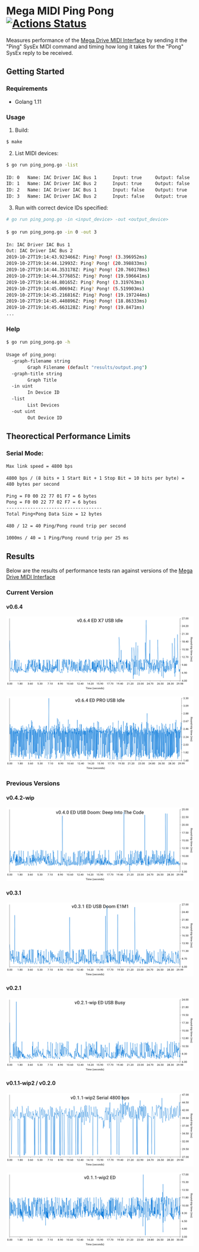 # Mega MIDI Ping Pong [![Actions Status](https://github.com/rhargreaves/mega-midi-ping-pong/workflows/Test/badge.svg)](https://github.com/rhargreaves/mega-midi-ping-pong/actions)

Measures performance of the [Mega Drive MIDI Interface](https://github.com/rhargreaves/mega-drive-midi-interface) by sending it the "Ping" SysEx MIDI command and timing how long it takes for the "Pong" SysEx reply to be received.

## Getting Started

### Requirements

- Golang 1.11

### Usage

1. Build:

```sh
$ make
```

2. List MIDI devices:

```sh
$ go run ping_pong.go -list

ID: 0   Name: IAC Driver IAC Bus 1      Input: true     Output: false
ID: 1   Name: IAC Driver IAC Bus 2      Input: true     Output: false
ID: 2   Name: IAC Driver IAC Bus 1      Input: false    Output: true
ID: 3   Name: IAC Driver IAC Bus 2      Input: false    Output: true
```

3. Run with correct device IDs specified:

```sh
# go run ping_pong.go -in <input_device> -out <output_device>

$ go run ping_pong.go -in 0 -out 3

In: IAC Driver IAC Bus 1
Out: IAC Driver IAC Bus 2
2019-10-27T19:14:43.923466Z: Ping? Pong! (3.396952ms)
2019-10-27T19:14:44.12993Z: Ping? Pong! (20.398833ms)
2019-10-27T19:14:44.353178Z: Ping? Pong! (20.760178ms)
2019-10-27T19:14:44.577685Z: Ping? Pong! (19.596641ms)
2019-10-27T19:14:44.80165Z: Ping? Pong! (3.319763ms)
2019-10-27T19:14:45.00694Z: Ping? Pong! (5.519903ms)
2019-10-27T19:14:45.216816Z: Ping? Pong! (19.197244ms)
2019-10-27T19:14:45.440896Z: Ping? Pong! (18.86333ms)
2019-10-27T19:14:45.663128Z: Ping? Pong! (19.8471ms)
...
```

### Help

```sh
$ go run ping_pong.go -h

Usage of ping_pong:
  -graph-filename string
        Graph Filename (default "results/output.png")
  -graph-title string
        Graph Title
  -in uint
        In Device ID
  -list
        List Devices
  -out uint
        Out Device ID
```

## Theorectical Performance Limits

### Serial Mode:

```
Max link speed = 4800 bps

4800 bps / (8 bits + 1 Start Bit + 1 Stop Bit = 10 bits per byte) = 480 bytes per second

Ping = F0 00 22 77 01 F7 = 6 bytes
Pong = F0 00 22 77 02 F7 = 6 bytes
------------------------------------
Total Ping+Pong Data Size = 12 bytes

480 / 12 = 40 Ping/Pong round trip per second

1000ms / 40 = 1 Ping/Pong round trip per 25 ms
```

## Results

Below are the results of performance tests ran against versions of the [Mega Drive MIDI Interface](https://github.com/rhargreaves/mega-drive-midi-interface)

### Current Version

#### v0.6.4

![v0.6.4 - EverDrive X7 USB - Idle](results/v0.6.4/ed-x7-idle-2.png)

![v0.6.4 - EverDrive PRO USB - Idle](results/v0.6.4/ed-pro-idle-5.png)

### Previous Versions

#### v0.4.2-wip

![v0.4.2-wip - Doom E1M1, EverDrive USB](results/v0.4.2-wip/ed-deep-into-code.png)

#### v0.3.1

![v0.3.1 - Doom E1M1, EverDrive USB](results/v0.3.1/ed-doom.png)

#### v0.2.1

![v0.2.1 - Busy, EverDrive USB](results/v0.2.1-wip/ED-ui-busy-6-new-act-map.png)

#### v0.1.1-wip2 / v0.2.0

![v0.1.1-wip2 - Idle, 4800 BPS Serial](results/v0.1.1-wip2/SER-4800-ui.png)

![v0.1.1-wip2 - Idle, EverDrive USB](results/v0.1.1-wip2/ED-ui.png)
